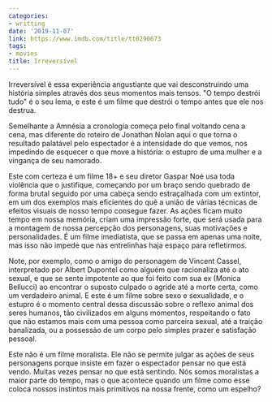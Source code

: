 ```yaml
---
categories:
- writting
date: '2019-11-07'
link: https://www.imdb.com/title/tt0290673
tags:
- movies
title: Irreversível
---
```


Irreversível é essa experiência angustiante que vai desconstruindo uma história simples através dos seus momentos mais tensos. "O tempo destrói tudo" é o seu lema, e este é um filme que destrói o tempo antes que ele nos destrua.

Semelhante a Amnésia a cronologia começa pelo final voltando cena a cena, mas diferente do roteiro de Jonathan Nolan aqui o que torna o resultado palatável pelo espectador é a intensidade do que vemos, nos impedindo de esquecer o que move a história: o estupro de uma mulher e a vingança de seu namorado.

Este com certeza é um filme 18+ e seu diretor Gaspar Noé usa toda violência que o justifique, começando por um braço sendo quebrado de forma brutal seguido por uma cabeça sendo estraçalhada com um extintor, em um dos exemplos mais eficientes do quê a união de várias técnicas de efeitos visuais de nosso tempo consegue fazer. As ações ficam muito tempo em nossa memória, criam uma impressão forte, que será usada para a montagem de nossa percepção dos personagens, suas motivações e personalidades. É um filme imediatista, que se passa em apenas uma noite, mas isso não impede que nas entrelinhas haja espaço para refletirmos.

Note, por exemplo, como o amigo do personagem de Vincent Cassel, interpretado por Albert Dupontel como alguém que racionaliza até o ato sexual, e que se sente impotente ao que foi feito com sua ex (Monica Bellucci) ao encontrar o suposto culpado o agride até a morte certa, como um verdadeiro animal. E este é um filme sobre sexo e sexualidade, e o estupro é o momento central dessa discussão sobre o reflexo animal dos seres humanos, tão civilizados em alguns momentos, respeitando o fato que não estamos mais com uma pessoa como parceira sexual, até a traição banalizada, ou a possessão de um corpo pelo simples prazer e satisfação pessoal.

Este não é um filme moralista. Ele não se permite julgar as ações de seus personagens porque insiste em fazer o espectador pensar no que está vendo. Muitas vezes pensar no que está sentindo. Nós somos moralistas a maior parte do tempo, mas o que acontece quando um filme como esse coloca nossos instintos mais primitivos na nossa frente, como um espelho?
